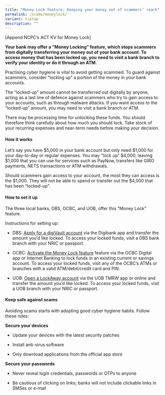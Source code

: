 ```yaml
---
title: "Money Lock feature: Keeping your money out of scammers’ reach"
permalink: /scams/moneylock/
variant: tiptap
description: ""
---
```

<p>[Append NCPC’s ACT KV for Money Lock]&nbsp;</p><p><strong>Your bank may offer a “Money Locking” feature, which stops scammers from digitally transferring your money out of your bank account. To access money that has been locked up, you need to visit a bank branch to verify your identity or do it through an ATM.&nbsp;&nbsp;</strong></p><p></p><p>Practising cyber hygiene is vital to avoid getting scammed. To guard against scammers, consider “locking up” a portion of the money in your bank accounts.&nbsp;&nbsp;</p><p>The “locked-up” amount cannot be transferred out digitally by anyone, acting as a last line of defence against scammers who try to gain access to your accounts, such as through malware attacks. If you want access to the “locked-up” amount, you may need to visit a bank branch or ATM. </p><p>There may be processing time for unlocking these funds. You should therefore think carefully about how much you should lock. Take stock of your recurring expenses and near-term needs before making your decision.</p><h4>How it works&nbsp;</h4><p>Let’s say you have $5,000 in your bank account but only need $1,000 for your day-to-day or regular expenses. You may “lock up” $4,000, leaving $1,000 that you can use for services such as PayNow, transfers like GIRO payments, NETS transactions or ATM withdrawals.&nbsp;&nbsp;</p><p>Should scammers gain access to your account, the most they can access is the $1,000. They will not be able to spend or transfer out the $4,000 that has been “locked-up”.&nbsp;</p><h4>How to set it up&nbsp;</h4><p>The three local banks, DBS, OCBC, and UOB, offer this “Money Lock” feature.&nbsp;&nbsp;</p><p>Instructions for setting up:&nbsp;</p><ul><li><p>DBS: <a href="https://www.dbs.com.sg/personal/deposits/bank-with-ease/digivault" rel="noopener noreferrer nofollow" target="_blank">Apply for a digiVault account</a> via the Digibank app and transfer the amount you’d like locked. To access your locked funds, visit a DBS bank branch with your NRIC or passport.</p></li><li><p>OCBC: <a href="https://www.ocbc.com/personal-banking/security/secure-banking-ways/ocbc-moneylock.page" rel="noopener noreferrer nofollow" target="_blank">Activate the Money Lock feature</a> feature via the OCBC Digital app or Internet Banking to lock funds in an existing current or savings account. To access your locked funds, visit any of the OCBC’s ATMs or branches with a valid ATM/debit/credit card and PIN.</p></li><li><p>UOB: <a href="https://www.uob.com.sg/personal/save/lockaway-account.page" rel="noopener noreferrer nofollow" target="_blank">Open a LockAway account</a> via the UOB TMRW app or online and transfer the amount you’d like locked. To access your locked funds, visit a UOB branch with your NRIC or passport.</p></li></ul><h4>Keep safe against scams&nbsp;</h4><p>Avoiding scams starts with adopting good cyber hygiene habits. Follow these rules:&nbsp;</p><p><strong>Secure your devices&nbsp;</strong></p><ul><li><p>Update your devices with the latest security patches&nbsp;</p></li></ul><ul><li><p>Install anti-virus software&nbsp;</p></li><li><p>Only download applications from the official app store&nbsp;</p></li></ul><p><strong>Secure your passwords&nbsp;&nbsp;</strong></p><ul><li><p>Never reveal login credentials, passwords or OTPs to anyone&nbsp;</p></li><li><p>Be cautious of clicking on links; banks will not include clickable links in SMSes or e-mail</p></li></ul><p></p>